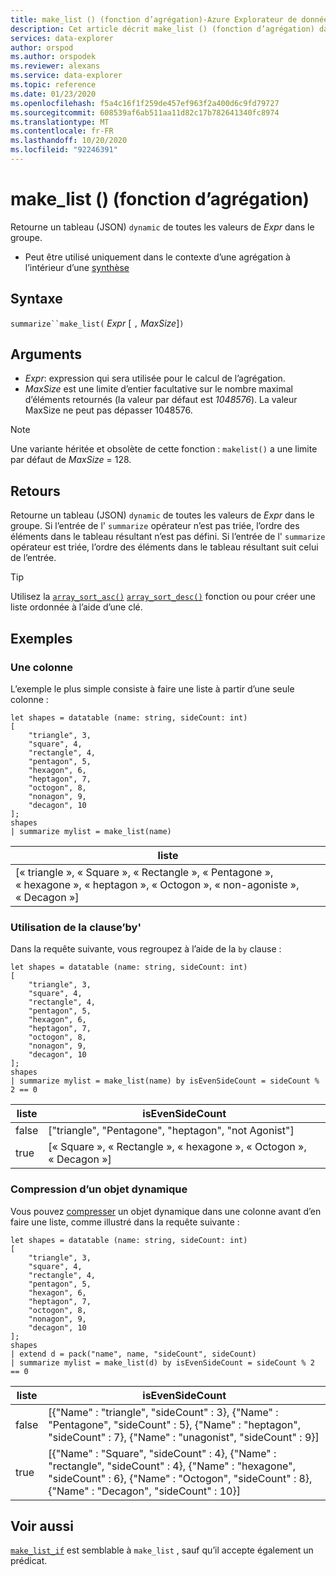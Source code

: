 ```yaml
---
title: make_list () (fonction d’agrégation)-Azure Explorateur de données | Microsoft Docs
description: Cet article décrit make_list () (fonction d’agrégation) dans Azure Explorateur de données.
services: data-explorer
author: orspod
ms.author: orspodek
ms.reviewer: alexans
ms.service: data-explorer
ms.topic: reference
ms.date: 01/23/2020
ms.openlocfilehash: f5a4c16f1f259de457ef963f2a400d6c9fd79727
ms.sourcegitcommit: 608539af6ab511aa11d82c17b782641340fc8974
ms.translationtype: MT
ms.contentlocale: fr-FR
ms.lasthandoff: 10/20/2020
ms.locfileid: "92246391"
---
```

# <a name="make_list-aggregation-function"></a>make_list () (fonction d’agrégation)

Retourne un tableau (JSON) `dynamic` de toutes les valeurs de *Expr* dans le groupe.

* Peut être utilisé uniquement dans le contexte d’une agrégation à l’intérieur d’une [synthèse](summarizeoperator.md)

## <a name="syntax"></a>Syntaxe

`summarize``make_list(` *Expr* [ `,` *MaxSize*]`)`

## <a name="arguments"></a>Arguments

* *Expr*: expression qui sera utilisée pour le calcul de l’agrégation.
* *MaxSize* est une limite d’entier facultative sur le nombre maximal d’éléments retournés (la valeur par défaut est *1048576*). La valeur MaxSize ne peut pas dépasser 1048576.

> [!NOTE]
> Une variante héritée et obsolète de cette fonction : `makelist()` a une limite par défaut de *MaxSize* = 128.

## <a name="returns"></a>Retours

Retourne un tableau (JSON) `dynamic` de toutes les valeurs de *Expr* dans le groupe.
Si l’entrée de l' `summarize` opérateur n’est pas triée, l’ordre des éléments dans le tableau résultant n’est pas défini.
Si l’entrée de l' `summarize` opérateur est triée, l’ordre des éléments dans le tableau résultant suit celui de l’entrée.

> [!TIP]
> Utilisez la [`array_sort_asc()`](./arraysortascfunction.md) [`array_sort_desc()`](./arraysortdescfunction.md) fonction ou pour créer une liste ordonnée à l’aide d’une clé.

## <a name="examples"></a>Exemples

### <a name="one-column"></a>Une colonne

L’exemple le plus simple consiste à faire une liste à partir d’une seule colonne :

```kusto
let shapes = datatable (name: string, sideCount: int)
[
    "triangle", 3,
    "square", 4,
    "rectangle", 4,
    "pentagon", 5,
    "hexagon", 6,
    "heptagon", 7,
    "octogon", 8,
    "nonagon", 9,
    "decagon", 10
];
shapes
| summarize mylist = make_list(name)
```

|liste|
|---|
|[« triangle », « Square », « Rectangle », « Pentagone », « hexagone », « heptagon », « Octogon », « non-agoniste », « Decagon »]|

### <a name="using-the-by-clause"></a>Utilisation de la clause’by'

Dans la requête suivante, vous regroupez à l’aide de la `by` clause :

```kusto
let shapes = datatable (name: string, sideCount: int)
[
    "triangle", 3,
    "square", 4,
    "rectangle", 4,
    "pentagon", 5,
    "hexagon", 6,
    "heptagon", 7,
    "octogon", 8,
    "nonagon", 9,
    "decagon", 10
];
shapes
| summarize mylist = make_list(name) by isEvenSideCount = sideCount % 2 == 0
```

|liste|isEvenSideCount|
|---|---|
|false|["triangle", "Pentagone", "heptagon", "not Agonist"]|
|true|[« Square », « Rectangle », « hexagone », « Octogon », « Decagon »]|

### <a name="packing-a-dynamic-object"></a>Compression d’un objet dynamique

Vous pouvez [compresser](./packfunction.md) un objet dynamique dans une colonne avant d’en faire une liste, comme illustré dans la requête suivante :

```kusto
let shapes = datatable (name: string, sideCount: int)
[
    "triangle", 3,
    "square", 4,
    "rectangle", 4,
    "pentagon", 5,
    "hexagon", 6,
    "heptagon", 7,
    "octogon", 8,
    "nonagon", 9,
    "decagon", 10
];
shapes
| extend d = pack("name", name, "sideCount", sideCount)
| summarize mylist = make_list(d) by isEvenSideCount = sideCount % 2 == 0
```

|liste|isEvenSideCount|
|---|---|
|false|[{"Name" : "triangle", "sideCount" : 3}, {"Name" : "Pentagone", "sideCount" : 5}, {"Name" : "heptagon", "sideCount" : 7}, {"Name" : "unagonist", "sideCount" : 9}]|
|true|[{"Name" : "Square", "sideCount" : 4}, {"Name" : "rectangle", "sideCount" : 4}, {"Name" : "hexagone", "sideCount" : 6}, {"Name" : "Octogon", "sideCount" : 8}, {"Name" : "Decagon", "sideCount" : 10}]|

## <a name="see-also"></a>Voir aussi

[`make_list_if`](./makelistif-aggfunction.md) est semblable à `make_list` , sauf qu’il accepte également un prédicat.

